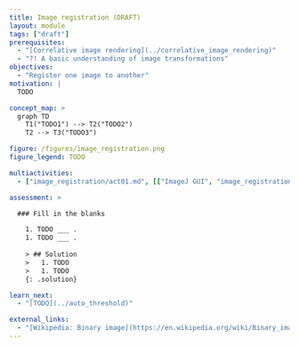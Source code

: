 ```yaml
---
title: Image registration (DRAFT)
layout: module
tags: ["draft"]
prerequisites:
  - "[Correlative image rendering](../correlative_image_rendering)"
  - "?! A basic understanding of image transformations"
objectives:
  - "Register one image to another"
motivation: |
  TODO

concept_map: >
  graph TD
    T1("TODO1") --> T2("TODO2")
    T2 --> T3("TODO3")

figure: /figures/image_registration.png
figure_legend: TODO

multiactivities:
  - ["image_registration/act01.md", [["ImageJ GUI", "image_registration/act01_imagejgui.md"], ["skimage napari", "image_registration/act01_skimage_napari.py"]]]

assessment: >

  ### Fill in the blanks

    1. TODO ___ .
    1. TODO ___ .
    
    > ## Solution
    >   1. TODO
    >   1. TODO
    {: .solution}

learn_next:
  - "[TODO](../auto_threshold)"

external_links:
  - "[Wikipedia: Binary image](https://en.wikipedia.org/wiki/Binary_image)"
---
```


